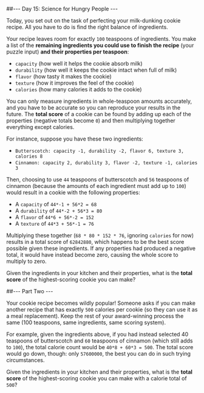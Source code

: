 ##--- Day 15: Science for Hungry People ---

Today, you set out on the task of perfecting your milk-dunking cookie recipe. All you have to do is find the right balance of ingredients.

Your recipe leaves room for exactly `100` teaspoons of ingredients. You make a list of the **remaining ingredients you could use to finish the recipe** (your puzzle input) **and their properties per teaspoon**:

- `capacity` (how well it helps the cookie absorb milk)
- `durability` (how well it keeps the cookie intact when full of milk)
- `flavor` (how tasty it makes the cookie)
- `texture` (how it improves the feel of the cookie)
- `calories` (how many calories it adds to the cookie)

You can only measure ingredients in whole-teaspoon amounts accurately, and you have to be accurate so you can reproduce your results in the future. The **total score** of a cookie can be found by adding up each of the properties (negative totals become `0`) and then multiplying together everything except calories.

For instance, suppose you have these two ingredients:

- `Butterscotch: capacity -1, durability -2, flavor 6, texture 3, calories 8`
- `Cinnamon: capacity 2, durability 3, flavor -2, texture -1, calories 3`

Then, choosing to use `44` teaspoons of butterscotch and `56` teaspoons of cinnamon (because the amounts of each ingredient must add up to `100`) would result in a cookie with the following properties:

- A `capacity` of `44*-1 + 56*2 = 68`
- A `durability` of `44*-2 + 56*3 = 80`
- A `flavor` of `44*6 + 56*-2 = 152`
- A `texture` of `44*3 + 56*-1 = 76`

Multiplying these together (`68 * 80 * 152 * 76`, ignoring `calories` for now) results in a total score of `62842880`, which happens to be the best score possible given these ingredients. If any properties had produced a negative total, it would have instead become zero, causing the whole score to multiply to zero.

Given the ingredients in your kitchen and their properties, what is the **total score** of the highest-scoring cookie you can make?

##--- Part Two ---

Your cookie recipe becomes wildly popular! Someone asks if you can make another recipe that has exactly `500` calories per cookie (so they can use it as a meal replacement). Keep the rest of your award-winning process the same (100 teaspoons, same ingredients, same scoring system).

For example, given the ingredients above, if you had instead selected 40 teaspoons of butterscotch and `60` teaspoons of cinnamon (which still adds to `100`), the total calorie count would be `40*8 + 60*3 = 500`. The total score would go down, though: only `57600000`, the best you can do in such trying circumstances.

Given the ingredients in your kitchen and their properties, what is the **total score** of the highest-scoring cookie you can make with a calorie total of `500`?